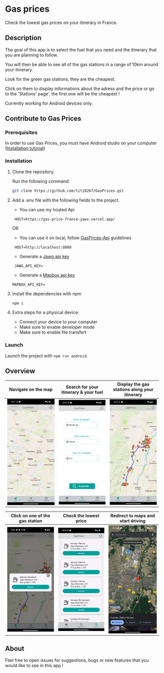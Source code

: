# Gas prices

Check the lowest gas prices on your itinerary in France.

## Description

The goal of this app is to select the fuel that you need and the itinerary that you are planning to follow.

You will then be able to see all of the gas stations in a range of 10km around your itinerary.

Look for the green gas stations, they are the cheapest.

Click on them to display informations about the adress and the price or go to the 'Stations' page', the first one will be the cheapest !

Currently working for Android devices only.

## Contribute to Gas Prices

### Prerequisites

In order to use Gas Prices, you must have Android studio on your computer ([Installation tutorial](https://developer.android.com/studio?gclid=CjwKCAiAk9itBhASEiwA1my_6-dk0m3UvyOMjxqDJeNsd9j0jMEXx3uFZYSBSyfwXPqqH3YuMeWnxxoCY3oQAvD_BwE&gclsrc=aw.ds))

### Installation

1. Clone the repository.

   Run the following command:

   ```bash
   git clone https://github.com/titi0267/GasPrices.git
   ```

2. Add a .env file with the following fields to the project.

   - You can use my hosted Api

   ```.env
    HOST=https://gas-price-france-yaws.vercel.app/
   ```

   OR

   - You can use it on local, follow [GasPrices-Api](https://github.com/titi0267/GasPrices-Api) guidelines

   ```.env
    HOST=http://localhost:8080
   ```

   - Generate a [Jawg api key](https://www.jawg.io/en/)

   ```.env
    JAWG_API_KEY=
   ```

   - Generate a [Mapbox api key](https://www.mapbox.com/)

   ```.env
   MAPBOX_API_KEY=
   ```

3. Install the dependencies with npm

   ```bash
   npm i
   ```

4. Extra steps for a physical device:
   - Connect your device to your computer
   - Make sure to enable developer mode
   - Make sure to enable file transfert

### Launch

Launch the project with
`npm run android`.

## Overview

| Navigate on the map                                                   | Search for your itinerary & your fuel                                    | Display the gas stations along your itinerary                             |
| --------------------------------------------------------------------- | ------------------------------------------------------------------------ | ------------------------------------------------------------------------- |
| <img src="src/assets//ReadMe/map-page.png" alt="Image 1" width="300"> | <img src="src/assets//ReadMe/search-page.png" alt="Image 2" width="300"> | <img src="src/assets//ReadMe/pumps-on-map.png" alt="Image 1" width="300"> |

| Click on one of the gas station                                            | Check the lowest price                                                 | Redirect to maps and start driving                                            |
| -------------------------------------------------------------------------- | ---------------------------------------------------------------------- | ----------------------------------------------------------------------------- |
| <img src="src/assets//ReadMe/click-on-pump.png" alt="Image 2" width="300"> | <img src="src/assets//ReadMe/pump-data.png" alt="Image 1" width="300"> | <img src="src/assets//ReadMe/redirect-to-maps.png" alt="Image 2" width="300"> |

## About

Feel free to open issues for suggestions, bugs or new features that you would like to see in this app !
